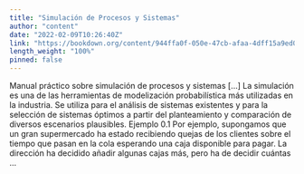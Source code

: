 ```yaml
---
title: "Simulación de Procesos y Sistemas"
author: "content"
date: "2022-02-09T10:26:40Z"
link: "https://bookdown.org/content/944ffa0f-050e-47cb-afaa-4dff15a9ed00/"
length_weight: "100%"
pinned: false
---
```


Manual práctico sobre simulación de procesos y sistemas [...] La simulación es una de las herramientas de modelización probabilística más utilizadas en la industria. Se utiliza para el análisis de sistemas existentes y para la selección de sistemas óptimos a partir del planteamiento y comparación de diversos escenarios plausibles. Ejemplo 0.1 Por ejemplo, supongamos que un gran supermercado ha estado recibiendo quejas de los clientes sobre el tiempo que pasan en la cola esperando una caja disponible para pagar. La dirección ha decidido añadir algunas cajas más, pero ha de decidir cuántas ...

